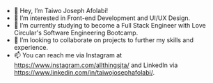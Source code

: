 - 👋 Hey, I’m Taiwo Joseph Afolabi!
- 👀 I’m interested in Front-end Development and UI/UX Design.
- 🌱 I’m currently studying to become a Full Stack Engineer with Love Circular's Software Engineering Bootcamp.
- 💞️ I’m looking to collaborate on projects to further my skills and experience.
- 📫 You can reach me via Instagram at https://www.instagram.com/allthingsjta/ and LinkedIn via https://www.linkedin.com/in/taiwojosephafolabi/.
<!---
taiwojosephafolabi/taiwojosephafolabi is a ✨ special ✨ repository because its `README.md` (this file) appears on your GitHub profile.
You can click the Preview link to take a look at your changes.
--->
